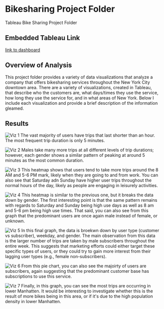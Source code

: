 # Bikesharing Project Folder
Tableau Bike Sharing Project Folder
## Embedded Tableau Link
[link to dashboard](https://public.tableau.com/app/profile/seth.boswell/viz/ChallengeAssignment_16278848209140/BikeSharingAnalysis)
## Overview of Analysis
This project folder provides a variety of data visualizations that analyze a company that offers bikesharing services throughout the New York City downtown area. There are a variety of visualizations, created in Tableau, that describe who the customers are, what days/times they use the service, how long they use the service for, and in what areas of New York. Below I include each visualization and provide a brief description of the information gleamed.
## Results
![Viz 1](https://github.com/SethBoswell/bikesharing/blob/main/Images/Viz%201.png)
The vast majority of users have trips that last shorter than an hour. The most frequent trip duration is only 5 minutes.

![Viz 2](https://github.com/SethBoswell/bikesharing/blob/main/Images/Viz%202.png)
Males take many more trips at all different levels of trip durations; however, each gender shows a similar pattern of peaking at around 5 minutes as the most common duration.

![Viz 3](https://github.com/SethBoswell/bikesharing/blob/main/Images/Viz%203.png)
This heatmap shows that users tend to take more trips around the 8 AM and 5-6 PM mark, likely when they are going to and from work. You can also see that Saturday adn Sunday have higher user trips throughout the normal hours of the day, likely as people are engaging in leisurely activities. 

![Viz 4](https://github.com/SethBoswell/bikesharing/blob/main/Images/Viz%204.png)
This heatmap is similar to the previous one, but it breaks the data down by gender. The first interesting point is that the same pattern remains with regards to Saturday and Sunday being high use days as well as 8 am and 5-6 pm being high use times. That said, you can also see from this graph that the predominant users are once again male instead of female, or unknown.

![Viz 5](https://github.com/SethBoswell/bikesharing/blob/main/Images/Viz%205.png)
In this final graph, the data is broekwn down by user type (customer vs subscriber), weekday, and gender. The main observation from this data is the larger number of trips are taken by male subscribers throughout the entire week. This suggests that marketing efforts could either target these specific types of users, or they could try to gain more interest from their lagging user types (e.g., female non-subscribers).  

![Viz 6](https://github.com/SethBoswell/bikesharing/blob/main/Images/Viz%206.png)
From this pie chart, you can also see the majoirty of users are subscribers, again suggesting that the predominant customer base has subscriptions to use this service.

![Viz 7](https://github.com/SethBoswell/bikesharing/blob/main/Images/Viz%207.png)
Finally, in this graph, you can see the most trips are occurring in lower Manhatten. It would be interesting to investigate whether this is the result of more bikes being in this area, or if it's due to the high population density in lower Manhatten. 
